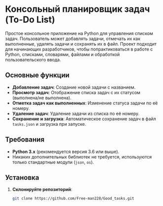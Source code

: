 # Консольный планировщик задач (To-Do List)

Простое консольное приложение на Python для управления списком задач. Пользователь может добавлять задачи, отмечать их как выполненные, удалять задачи и сохранять их в файл. Проект подходит для начинающих разработчиков, чтобы попрактиковаться в работе с Python, списками, словарями, файлами и обработкой пользовательского ввода.

## Основные функции

- **Добавление задач**: Создание новой задачи с названием.
- **Просмотр задач**: Отображение списка задач с их статусом (выполнена/не выполнена).
- **Отметка задач как выполненных**: Изменение статуса задачи по её номеру.
- **Удаление задач**: Удаление задачи из списка по её номеру.
- **Сохранение и загрузка**: Автоматическое сохранение задач в файл `tasks.json` и загрузка при запуске.

## Требования

- **Python 3.x** (рекомендуется версия 3.6 или выше).
- Никаких дополнительных библиотек не требуется, используются только стандартные модули (`json`, `os`).

## Установка

1. **Склонируйте репозиторий**:
   ```bash
   git clone https://github.com/Free-man228/Good_tasks.git